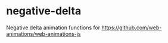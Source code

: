 negative-delta
==============

Negative delta animation functions for https://github.com/web-animations/web-animations-js
